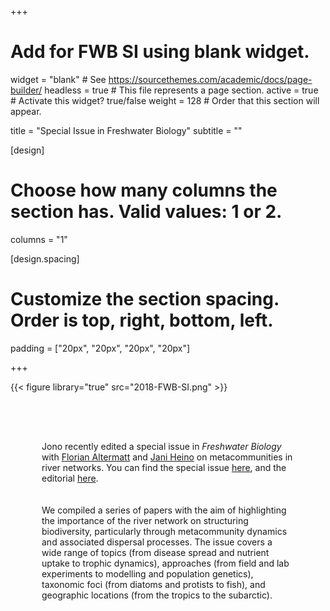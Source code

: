 +++
# Add for FWB SI using blank widget.
widget = "blank"  # See https://sourcethemes.com/academic/docs/page-builder/
headless = true  # This file represents a page section.
active = true  # Activate this widget? true/false
weight = 128  # Order that this section will appear.

title = "Special Issue in Freshwater Biology"
subtitle = ""

[design]
  # Choose how many columns the section has. Valid values: 1 or 2.
  columns = "1"

[design.spacing]
  # Customize the section spacing. Order is top, right, bottom, left.
  padding = ["20px", "20px", "20px", "20px"]
  
+++

<div class="container">
  <div class="row">
<div class="col-12 col-lg-4 style="padding:50px;">

{{< figure library="true" src="2018-FWB-SI.png" >}}

</div>


<div class="col-12 col-lg-8" style="padding:50px;"> 

Jono recently edited a special issue in <i>Freshwater Biology</i> with <a href="https://www.altermattlab.ch" target="_blank">Florian Altermatt</a> and <a href="https://www.largescaleecologylab.net/" target="_blank">Jani Heino</a> on metacommunities in river networks. You can find the special issue <a href="https://onlinelibrary.wiley.com/toc/13652427/63/1" target="_blank">here</a>, and the editorial <a href="/content/publication/tonkin18-metac-river/tonkin18-metac-river.pdf" target="_blank">here</a>.  
<br><br>
We compiled a series of papers with the aim of highlighting the importance of the river network on structuring biodiversity, particularly through metacommunity dynamics and associated dispersal processes. The issue covers a wide range of topics (from disease spread and nutrient uptake to trophic dynamics), approaches (from field and lab experiments to modelling and population genetics), taxonomic foci (from diatoms and protists to fish), and geographic locations (from the tropics to the subarctic). 

</div>
</div>
</div>


<!-- <span style="color:#285F75"><font size="20"><b>Tonkin </b>Lab</font></span> -->

<!-- <span style="color:#C28542"><font size="12">Population & Community Ecology</font></span> -->


